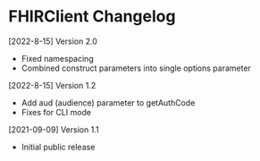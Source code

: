 # FHIRClient Changelog

[2022-8-15] Version 2.0
   - Fixed namespacing
   - Combined construct parameters into single options parameter

[2022-8-15] Version 1.2
   - Add aud (audience) parameter to getAuthCode
   - Fixes for CLI mode

[2021-09-09] Version 1.1
   - Initial public release
